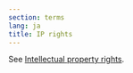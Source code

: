 ```yaml
---
section: terms
lang: ja
title: IP rights
---
```


See [Intellectual property rights](/glossary/en/terms/intellectual-property-rights/).
